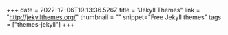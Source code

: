 +++
date = 2022-12-06T19:13:36.526Z
title = "Jekyll Themes"
link = "http://jekyllthemes.org/"
thumbnail = ""
snippet="Free Jekyll themes"
tags = ["themes-jekyll"]
+++
